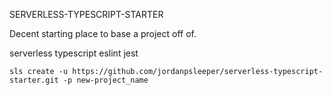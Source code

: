 SERVERLESS-TYPESCRIPT-STARTER

Decent starting place to base a project off of.

serverless
typescript
eslint
jest


`sls create -u https://github.com/jordanpsleeper/serverless-typescript-starter.git -p new-project_name`  
